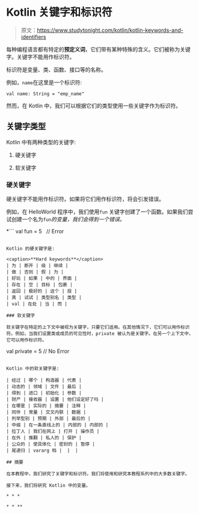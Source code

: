 # Kotlin 关键字和标识符

> 原文：<https://www.studytonight.com/kotlin/kotlin-keywords-and-identifiers>

每种编程语言都有特定的**预定义词**，它们带有某种特殊的含义。它们被称为关键字。关键字不能用作标识符。

标识符是变量、类、函数、接口等的名称。

例如，`name`在这里是一个标识符:

```
val name: String = "emp_name" 
```

然而，在 Kotlin 中，我们可以根据它们的类型使用一些关键字作为标识符。

## 关键字类型

Kotlin 中有两种类型的关键字:

1.  硬关键字

2.  软关键字

### 硬关键字

硬关键字不能用作标识符。如果将它们用作标识符，将会引发错误。

例如，在 HelloWorld 程序中，我们使用`fun` 关键字创建了一个函数。如果我们尝试创建一个名为`fun`*的变量，我们会得到一个错误。*

 *```
val fun = 5   // Error
```

Kotlin 的硬关键字是:

<caption>**Hard keywords**</caption>
| 为 | 断开 | 级 | 继续 |
| 做 | 否则 | 假 | 为 |
| 好玩 | 如果 | 中的 | 界面 |
| 存在 | 空 | 目标 | 包裹 |
| 返回 | 极好的 | 这个 | 投 |
| 真 | 试试 | 类型别名 | 类型 |
| val | 在处 | 当 | 而 |

### 软关键字

软关键字在特定的上下文中被视为关键字，只要它们适用。在其他情况下，它们可以用作标识符。例如，当我们设置类或成员的可见性时，private 被认为是关键字。在另一个上下文中，它可以用作标识符。

```
val private = 5 // No Error
```

Kotlin 中的软关键字是:

| 经过 | 哪个 | 构造器 | 代表 |
| 动态的 | 领域 | 文件 | 最后 |
| 得到 | 进口 | 初始化 | 参数 |
| 财产 | 接收器 | 设置 | 他们设定好了吗 |
| 在哪里 | 实际的 | 摘要 | 注释 |
| 同伴 | 常量 | 交叉内联 | 数据 |
| 列举型别 | 预期 | 外部 | 最后的 |
| 中缀 | 在一条直线上的 | 内部的 | 内部的 |
| 拉丁人 | 我们在网上 | 打开 | 操作员 |
| 在外 | 推翻 | 私人的 | 保护 |
| 公众的 | 使具体化 | 密封的 | 暂停 |
| 尾递归 | vararg 档 |  |  |

## 摘要

在本教程中，我们研究了关键字和标识符。我们将使用和研究本教程系列中的大多数关键字。

接下来，我们将研究 Kotlin 中的变量。

* * *

* * **